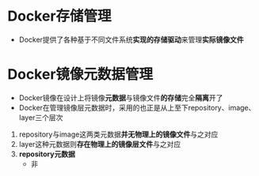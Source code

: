 # Docker存储管理 
+ Docker提供了各种基于不同文件系统**实现的存储驱动**来管理**实际镜像文件**
# Docker镜像元数据管理
+ Docker镜像在设计上将镜像**元数据**与镜像文件**的存储**完全**隔离**开了
+ Docker在管理镜像层元数据时，采用的也正是从上至下repository、image、layer三个层次
1. repository与image这两类元数据**并无物理上的镜像文件**与之对应
2. layer这种元数据则**存在物理上的镜像层文件**与之对应
3. **repository元数据**
    + 非
